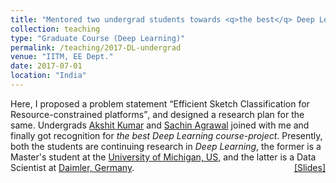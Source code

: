 ```yaml
---
title: "Mentored two undergrad students towards <q>the best</q> Deep Learning course-project"
collection: teaching
type: "Graduate Course (Deep Learning)"
permalink: /teaching/2017-DL-undergrad
venue: "IITM, EE Dept."
date: 2017-07-01
location: "India"
---
```

<p style="text-align:left;">
   Here, I proposed a problem statement <q>Efficient Sketch Classification for Resource-constrained platforms</q>, and designed a research plan for the same. Undergrads <a href="https://www.linkedin.com/in/akshitkumar">Akshit Kumar</a> and <a href="https://in.linkedin.com/in/sachin-agrawal-b33837b9">Sachin Agrawal</a> joined with me and finally got recognition for <i>the best Deep Learning course-project</i>. Presently, both the students are continuing research in <i>Deep Learning</i>, the former is a Master's student at the <a href="https://umich.edu/">University of Michigan, US</a>, and the latter is a Data Scientist at  <a href="https://www.daimler.com/career/graduates/">Daimler, Germany</a>.
    <span style="float:right;">
         <a href="https://drive.google.com/open?id=1Nq6xaKSR0Uem0Qs2V-1yC_SuMH2qeRuH">&#91;Slides&#93;</a>  
    </span>
</p>
